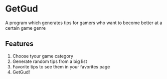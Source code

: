 # GetGud
A program which generates tips for gamers who want to become better at a certain game genre
## Features
1. Choose tyour game category
2. Generate random tips from a big list
3. Favorite tips to see them in your favorites page
4. GetGud! 